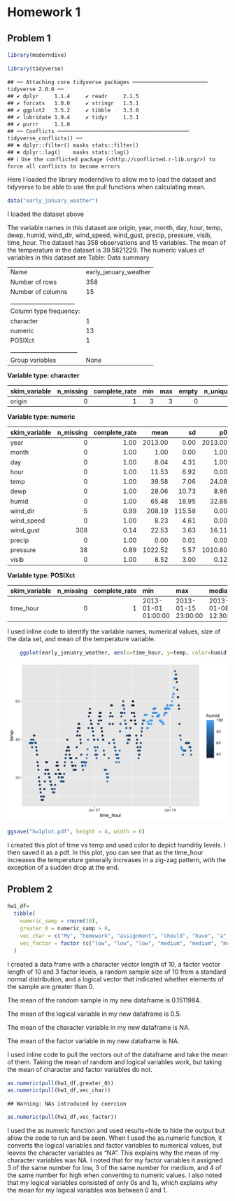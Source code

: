 Homework 1
================

## Problem 1

``` r
library(moderndive)
```

``` r
library(tidyverse) 
```

    ## ── Attaching core tidyverse packages ──────────────────────── tidyverse 2.0.0 ──
    ## ✔ dplyr     1.1.4     ✔ readr     2.1.5
    ## ✔ forcats   1.0.0     ✔ stringr   1.5.1
    ## ✔ ggplot2   3.5.2     ✔ tibble    3.3.0
    ## ✔ lubridate 1.9.4     ✔ tidyr     1.3.1
    ## ✔ purrr     1.1.0     
    ## ── Conflicts ────────────────────────────────────────── tidyverse_conflicts() ──
    ## ✖ dplyr::filter() masks stats::filter()
    ## ✖ dplyr::lag()    masks stats::lag()
    ## ℹ Use the conflicted package (<http://conflicted.r-lib.org/>) to force all conflicts to become errors

Here I loaded the library moderndive to allow me to load the dataset and
tidyverse to be able to use the pull functions when calculating mean.

``` r
data("early_january_weather")
```

I loaded the dataset above

The variable names in this dataset are origin, year, month, day, hour,
temp, dewp, humid, wind_dir, wind_speed, wind_gust, precip, pressure,
visib, time_hour. The dataset has 358 observations and 15 variables. The
mean of the temperature in the dataset is 39.5821229. The numeric values
of variables in this dataset are Table: Data summary

|                                                  |                       |
|:-------------------------------------------------|:----------------------|
| Name                                             | early_january_weather |
| Number of rows                                   | 358                   |
| Number of columns                                | 15                    |
| \_\_\_\_\_\_\_\_\_\_\_\_\_\_\_\_\_\_\_\_\_\_\_   |                       |
| Column type frequency:                           |                       |
| character                                        | 1                     |
| numeric                                          | 13                    |
| POSIXct                                          | 1                     |
| \_\_\_\_\_\_\_\_\_\_\_\_\_\_\_\_\_\_\_\_\_\_\_\_ |                       |
| Group variables                                  | None                  |

**Variable type: character**

| skim_variable | n_missing | complete_rate | min | max | empty | n_unique | whitespace |
|:--------------|----------:|--------------:|----:|----:|------:|---------:|-----------:|
| origin        |         0 |             1 |   3 |   3 |     0 |        1 |          0 |

**Variable type: numeric**

| skim_variable | n_missing | complete_rate | mean | sd | p0 | p25 | p50 | p75 | p100 | hist |
|:---|---:|---:|---:|---:|---:|---:|---:|---:|---:|:---|
| year | 0 | 1.00 | 2013.00 | 0.00 | 2013.00 | 2013.00 | 2013.00 | 2013.00 | 2013.00 | ▁▁▇▁▁ |
| month | 0 | 1.00 | 1.00 | 0.00 | 1.00 | 1.00 | 1.00 | 1.00 | 1.00 | ▁▁▇▁▁ |
| day | 0 | 1.00 | 8.04 | 4.31 | 1.00 | 4.00 | 8.00 | 12.00 | 15.00 | ▇▇▇▇▇ |
| hour | 0 | 1.00 | 11.53 | 6.92 | 0.00 | 6.00 | 11.50 | 17.75 | 23.00 | ▇▇▆▇▇ |
| temp | 0 | 1.00 | 39.58 | 7.06 | 24.08 | 33.98 | 39.02 | 44.96 | 57.92 | ▃▇▇▇▁ |
| dewp | 0 | 1.00 | 28.06 | 10.73 | 8.96 | 19.94 | 26.06 | 35.06 | 53.06 | ▃▇▆▂▃ |
| humid | 0 | 1.00 | 65.48 | 18.95 | 32.86 | 51.34 | 61.67 | 78.68 | 100.00 | ▃▇▆▂▅ |
| wind_dir | 5 | 0.99 | 208.19 | 115.58 | 0.00 | 140.00 | 240.00 | 290.00 | 360.00 | ▅▁▂▇▆ |
| wind_speed | 0 | 1.00 | 8.23 | 4.61 | 0.00 | 5.75 | 8.06 | 11.51 | 24.17 | ▅▇▆▂▁ |
| wind_gust | 308 | 0.14 | 22.53 | 3.63 | 16.11 | 19.56 | 21.86 | 25.32 | 31.07 | ▅▇▃▇▁ |
| precip | 0 | 1.00 | 0.00 | 0.01 | 0.00 | 0.00 | 0.00 | 0.00 | 0.19 | ▇▁▁▁▁ |
| pressure | 38 | 0.89 | 1022.52 | 5.57 | 1010.80 | 1018.30 | 1022.05 | 1027.23 | 1034.40 | ▃▇▇▇▃ |
| visib | 0 | 1.00 | 8.52 | 3.00 | 0.12 | 9.00 | 10.00 | 10.00 | 10.00 | ▁▁▁▁▇ |

**Variable type: POSIXct**

| skim_variable | n_missing | complete_rate | min | max | median | n_unique |
|:---|---:|---:|:---|:---|:---|---:|
| time_hour | 0 | 1 | 2013-01-01 01:00:00 | 2013-01-15 23:00:00 | 2013-01-08 12:30:00 | 358 |

I used inline code to identify the variable names, numerical values,
size of the data set, and mean of the temperature variable.

``` r
    ggplot(early_january_weather, aes(x=time_hour, y=temp, color=humid)) + geom_point()
```

![](p8105_hw1_mt3866_files/figure-gfm/unnamed-chunk-4-1.png)<!-- -->

``` r
ggsave("hw1plot.pdf", height = 4, width = 6) 
```

I created this plot of time vs temp and used color to depict humditiy
levels. I then saved it as a pdf. In this plot, you can see that as the
time_hour increases the temperature generally increases in a zig-zag
pattern, with the exception of a sudden drop at the end.

## Problem 2

``` r
hw1_df=
  tibble(
    numeric_samp = rnorm(10),
    greater_0 = numeric_samp > 0,
    vec_char = c("My", "homework", "assignment", "should", "have", "a", "character", "length", "of", "ten"),
    vec_factor = factor (c("low", "low", "low", "medium", "medium", "medium", "high", "high", "high", "high"))
  )
```

I created a data frame with a character vector length of 10, a factor
vector length of 10 and 3 factor levels, a random sample size of 10 from
a standard normal distribution, and a logical vector that indicated
whether elements of the sample are greater than 0.

The mean of the random sample in my new dataframe is 0.1511984.

The mean of the logical variable in my new dataframe is 0.5.

The mean of the character variable in my new dataframe is NA.

The mean of the factor variable in my new dataframe is NA.

I used inline code to pull the vectors out of the dataframe and take the
mean of them. Taking the mean of random and logical variables work, but
taking the mean of character and factor variables do not.

``` r
as.numeric(pull(hw1_df,greater_0))
as.numeric(pull(hw1_df,vec_char))
```

    ## Warning: NAs introduced by coercion

``` r
as.numeric(pull(hw1_df,vec_factor))
```

I used the as.numeric function and used results=hide to hide the output
but allow the code to run and be seen. When I used the as.numeric
function, it converts the logical variables and factor variables to
numerical values, but leaves the character variables as “NA”. This
explains why the mean of my character variables was NA. I noted that for
my factor variables it assigned 3 of the same number for low, 3 of the
same number for medium, and 4 of the same number for high when
converting to numeric values. I also noted that my logical variables
consisted of only 0s and 1s, which explains why the mean for my logical
variables was between 0 and 1.
